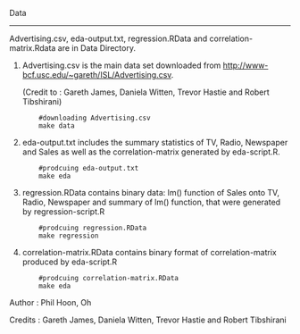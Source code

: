 Data
***

Advertising.csv, eda-output.txt, regression.RData and correlation-matrix.Rdata are in Data Directory.

1. Advertising.csv is the main data set downloaded from http://www-bcf.usc.edu/~gareth/ISL/Advertising.csv.

	(Credit to : Gareth James, Daniela Witten, Trevor Hastie and Robert Tibshirani)  

	```
		#downloading Advertising.csv
		make data
	```

2. eda-output.txt includes the summary statistics of TV, Radio, Newspaper and Sales as well as the correlation-matrix generated by eda-script.R.
	
	```
		#prodcuing eda-output.txt
		make eda
	```

3. regression.RData contains binary data: lm() function of Sales onto TV, Radio, Newspaper and summary of lm() function, that were generated by regression-script.R

	```
		#prodcuing regression.RData
		make regression
	```
	
4. correlation-matrix.RData contains binary format of correlation-matrix produced by eda-script.R

	```
		#prodcuing correlation-matrix.RData
		make eda
	```

Author : Phil Hoon, Oh

Credits : Gareth James, Daniela Witten, Trevor Hastie and Robert Tibshirani
